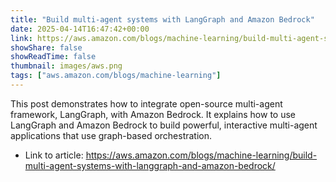 ```yaml
---
title: "Build multi-agent systems with LangGraph and Amazon Bedrock"
date: 2025-04-14T16:47:42+00:00
link: https://aws.amazon.com/blogs/machine-learning/build-multi-agent-systems-with-langgraph-and-amazon-bedrock/
showShare: false
showReadTime: false
thumbnail: images/aws.png
tags: ["aws.amazon.com/blogs/machine-learning"]
---
```

This post demonstrates how to integrate open-source multi-agent framework, LangGraph, with Amazon Bedrock. It explains how to use LangGraph and Amazon Bedrock to build powerful, interactive multi-agent applications that use graph-based orchestration.

- Link to article: https://aws.amazon.com/blogs/machine-learning/build-multi-agent-systems-with-langgraph-and-amazon-bedrock/